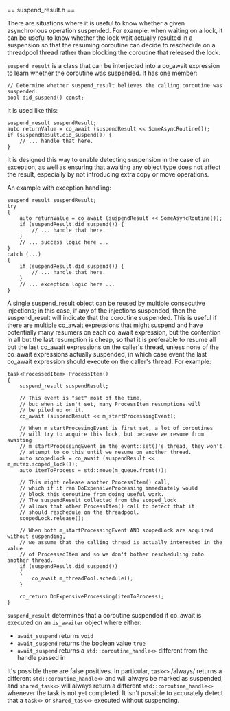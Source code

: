 
== suspend_result.h ==

There are situations where it is useful to know whether a given asynchronous operation
suspended.  For example: when waiting on a lock, it can be useful to know whether the
lock wait actually resulted in a suspension so that the resuming coroutine can
decide to reschedule on a threadpool thread rather than blocking the coroutine that
released the lock.

```suspend_result``` is a class that can be interjected into a co_await expression
to learn whether the coroutine was suspended.  It has one member:

```
// Determine whether suspend_result believes the calling coroutine was suspended.
bool did_suspend() const;
```

It is used like this:

```
suspend_result suspendResult;
auto returnValue = co_await (suspendResult << SomeAsyncRoutine());
if (suspendResult.did_suspend()) {
    // ... handle that here.
}
```

It is designed this way to enable detecting suspension in the case of an exception,
as well as ensuring that awaiting any object type does not affect the result,
especially by not introducing extra copy or move operations.

An example with exception handling:

```
suspend_result suspendResult;
try
{
    auto returnValue = co_await (suspendResult << SomeAsyncRoutine());
    if (suspendResult.did_suspend()) {
        // ... handle that here.
    }
    // ... success logic here ...
}
catch (...)
{
    if (suspendResult.did_suspend()) {
        // ... handle that here.
    }
    // ... exception logic here ...
}
```

A single suspend_result object can be reused by multiple consecutive injections;
in this case, if any of the injections suspended, then the suspend_result will
indicate that the coroutine suspended.  This is useful if there are multiple
co_await expressions that might suspend and have potentially many resumers
on each co_await expression, but the contention in all but the last resumption is cheap,
so that it is preferable to resume all but the last co_await expressions on the caller's
thread, unless none of the co_await expressions actually suspended, in which case
event the last co_await expression should execute on the caller's thread.  For example:

```
task<ProcessedItem> ProcessItem()
{
    suspend_result suspendResult;
    
    // This event is "set" most of the time,
    // but when it isn't set, many ProcessItem resumptions will
    // be piled up on it.
    co_await (suspendResult << m_startProcessingEvent);

    // When m_startProcesingEvent is first set, a lot of coroutines
    // will try to acquire this lock, but because we resume from awaiting
    // m_startProcessingEvent in the event::set()'s thread, they won't
    // attempt to do this until we resume on another thread.
    auto scopedLock = co_await (suspendResult << m_mutex.scoped_lock());
    auto itemToProcess = std::move(m_queue.front());

    // This might release another ProcessItem() call,
    // which if it ran DoExpensiveProcessing immediately would
    // block this coroutine from doing useful work.
    // The suspendResult collected from the scoped_lock
    // allows that other ProcessItem() call to detect that it
    // should reschedule on the threadpool.
    scopedLock.release();

    // When both m_startProcessingEvent AND scopedLock are acquired without suspending,
    // we assume that the calling thread is actually interested in the value
    // of ProcessedItem and so we don't bother rescheduling onto another thread.
    if (suspendResult.did_suspend())
    {
        co_await m_threadPool.schedule();
    }

    co_return DoExpensiveProcessing(itemToProcess);
}
```

```suspend_result``` determines that a coroutine suspended if co_await is executed on an 
```is_awaiter``` object where either:

  * ```await_suspend``` returns ```void```
  * ```await_suspend``` returns the boolean value ```true```
  * ```await_suspend``` returns a ```std::coroutine_handle<>``` different from the handle passed in

It's possible there are false positives.  In particular, ```task<>``` /always/ returns a
different ```std::coroutine_handle<>``` and will always be marked as suspended, and 
```shared_task<>``` will always return a different ```std::coroutine_handle<>``` whenever
the task is not yet completed.  It isn't possible to accurately detect that a ```task<>```
or ```shared_task<>``` executed without suspending.
